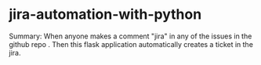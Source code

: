 # jira-automation-with-python


Summary: When anyone makes a comment "jira" in any of the issues in the github repo . Then this flask application automatically creates a ticket in the jira. 
